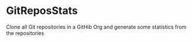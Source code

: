 # GitReposStats
Clone all Git repositories in a GitHib Org and generate some statistics from the repositories
